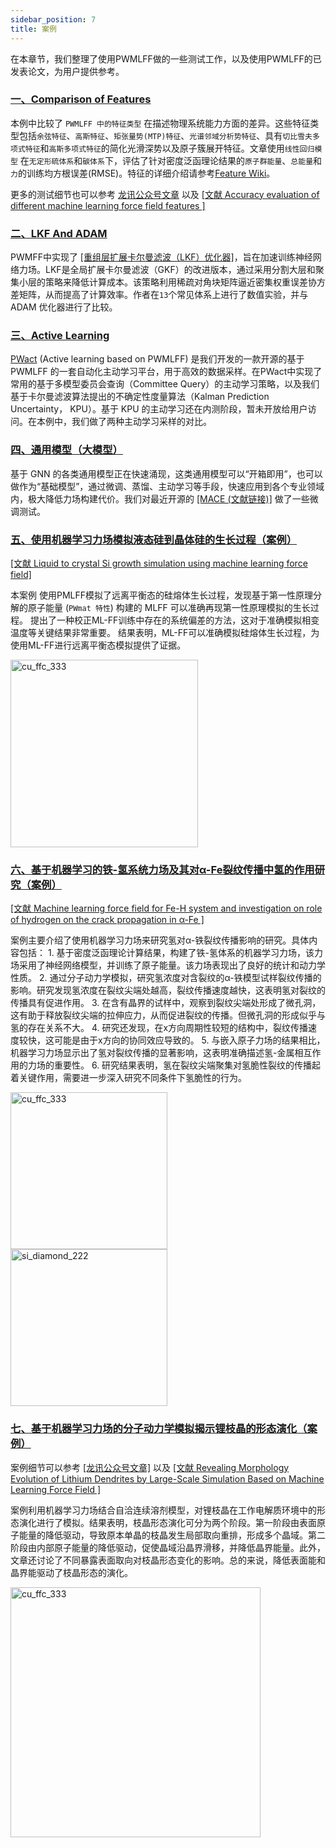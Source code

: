 ```yaml
---
sidebar_position: 7
title: 案例
---
```


在本章节，我们整理了使用PWMLFF做的一些测试工作，以及使用PWMLFF的已发表论文，为用户提供参考。

### [一、Comparison of Features ](./features.md)

本例中比较了 `PWMLFF 中的特征类型` 在描述物理系统能力方面的差异。这些特征类型包括`余弦特征`、`高斯特征`、`矩张量势(MTP)特征`、`光谱邻域分析势特征`、具有`切比雪夫多项式特征`和`高斯多项式特征`的简化光滑深势以及原子簇展开特征。文章使用`线性回归模型` 在`无定形硫体系`和`碳体系`下，评估了针对密度泛函理论结果的`原子群能量`、`总能量`和`力`的训练均方根误差(RMSE)。特征的详细介绍请参考[Feature Wiki](../Appendix-1.md)。

更多的测试细节也可以参考 [龙讯公众号文章](https://mp.weixin.qq.com/s/JjkivADrvUdOE_C9qCuA9g) 以及 [[文献 Accuracy evaluation of different machine learning force field features ]](https://iopscience.iop.org/article/10.1088/1367-2630/acf2bb)

### [二、LKF And ADAM](./LKF%20vs%20Adam.md)

PWMFF中实现了 [[重组层扩展卡尔曼滤波（LKF）优化器]](https://arxiv.org/abs/2212.06989)，旨在加速训练神经网络力场。LKF是全局扩展卡尔曼滤波（GKF）的改进版本，通过采用分割大层和聚集小层的策略来降低计算成本。该策略利用稀疏对角块矩阵逼近密集权重误差协方差矩阵，从而提高了计算效率。作者在`13`个常见体系上进行了数值实验，并与 ADAM 优化器进行了比较。
<!-- 实验结果表明，LKF 相对于 ADAM `收敛更快且精度稍高`。此外，作者还从理论上证明了权值的更新是收敛的，从而克服了梯度爆炸问题。总体而言，LKF对权值初始化不敏感，对神经网络力场的训练具有较好的效果。 -->

### [三、Active Learning](./Active%20Learning.md)
[PWact](../active%20learning/README.md) (Active learning based on PWMLFF) 是我们开发的一款开源的基于 PWMLFF 的一套自动化主动学习平台，用于高效的数据采样。在PWact中实现了常用的基于多模型委员会查询（Committee Query）的主动学习策略，以及我们基于卡尔曼滤波算法提出的不确定性度量算法（Kalman Prediction Uncertainty， KPU）。基于 KPU 的主动学习还在内测阶段，暂未开放给用户访问。在本例中，我们做了两种主动学习采样的对比。


### [四、通用模型（大模型）](./GNN.md)
基于 GNN 的各类通用模型正在快速涌现，这类通用模型可以“开箱即用”，也可以做作为“基础模型”，通过微调、蒸馏、主动学习等手段，快速应用到各个专业领域内，极大降低力场构建代价。我们对最近开源的 [[MACE (文献链接)]](https://arxiv.org/abs/2401.00096) 做了一些微调测试。


### [五、使用机器学习力场模拟液态硅到晶体硅的生长过程（案例）](./Si.md)
 [[文献 Liquid to crystal Si growth simulation using machine learning force field]](https://pubs.aip.org/aip/jcp/article/153/7/074501/1064762/Liquid-to-crystal-Si-growth-simulation-using)

本案例 使用PMLFF模拟了远离平衡态的硅熔体生长过程，发现基于第一性原理分解的原子能量 (`PWmat 特性`) 构建的 MLFF 可以准确再现第一性原理模拟的生长过程。
提出了一种校正ML-FF训练中存在的系统偏差的方法，这对于准确模拟相变温度等关键结果非常重要。
结果表明，ML-FF可以准确模拟硅熔体生长过程，为使用ML-FF进行远离平衡态模拟提供了证据。


<div>
  <div style={{ display: 'inline-block', marginRight: '10px' }}>
    <img src={require("./pictures/si.gif").default} alt="cu_ffc_333" width="300" />
  </div>
</div>

### [六、基于机器学习的铁-氢系统力场及其对α-Fe裂纹传播中氢的作用研究（案例）](./Fe.md)
[[文献 Machine learning force field for Fe-H system and investigation on role of hydrogen on the crack propagation in α-Fe ]](https://www.osti.gov/pages/biblio/1882447-machine-learning-force-field-fe-system-investigation-role-hydrogen-crack-propagation-fe)

案例主要介绍了使用机器学习力场来研究氢对α-铁裂纹传播影响的研究。具体内容包括： 1. 基于密度泛函理论计算结果，构建了铁-氢体系的机器学习力场，该力场采用了神经网络模型，并训练了原子能量。该力场表现出了良好的统计和动力学性质。 2. 通过分子动力学模拟，研究氢浓度对含裂纹的α-铁模型试样裂纹传播的影响。研究发现氢浓度在裂纹尖端处越高，裂纹传播速度越快，这表明氢对裂纹的传播具有促进作用。 3. 在含有晶界的试样中，观察到裂纹尖端处形成了微孔洞，这有助于释放裂纹尖端的拉伸应力，从而促进裂纹的传播。但微孔洞的形成似乎与氢的存在关系不大。 4. 研究还发现，在x方向周期性较短的结构中，裂纹传播速度较快，这可能是由于x方向的协同效应导致的。 5. 与嵌入原子力场的结果相比，机器学习力场显示出了氢对裂纹传播的显著影响，这表明准确描述氢-金属相互作用的力场的重要性。 6. 研究结果表明，氢在裂纹尖端聚集对氢脆性裂纹的传播起着关键作用，需要进一步深入研究不同条件下氢脆性的行为。

<!-- 案例细节可以参考 [龙讯公众号文章](https://mp.weixin.qq.com/s/WdxQCJ0fMVAL7cjw-g5x-g) 以及 [文献 Revealing Morphology Evolution of Lithium Dendrites by Large-Scale Simulation Based on Machine Learning Force Field](https://onlinelibrary.wiley.com/doi/abs/10.1002/aenm.202202892) -->

<div>
  <div style={{ display: 'inline-block', marginRight: '10px' }}>
    <img src={require("./pictures/fe1.gif").default} alt="cu_ffc_333" width="251" />
  </div>
  <div style={{ display: 'inline-block', marginRight: '10px' }}>
    <img src={require("./pictures/fe2.gif").default} alt="si_diamond_222" width="251" />
  </div>
</div>

### [七、基于机器学习力场的分子动力学模拟揭示锂枝晶的形态演化（案例）](./Li.md)

案例细节可以参考 [[龙讯公众号文章]](https://mp.weixin.qq.com/s/kapzIrPvL2AcGTUzdHgglg) 以及 [[文献 Revealing Morphology Evolution of Lithium Dendrites by Large-Scale Simulation Based on Machine Learning Force Field ]](https://iopscience.iop.org/article/10.1088/1367-2630/acf2bb)

案例利用机器学习力场结合自洽连续溶剂模型，对锂枝晶在工作电解质环境中的形态演化进行了模拟。结果表明，枝晶形态演化可分为两个阶段。第一阶段由表面原子能量的降低驱动，导致原本单晶的枝晶发生局部取向重排，形成多个晶域。第二阶段由内部原子能量的降低驱动，促使晶域沿晶界滑移，并降低晶界能量。此外，文章还讨论了不同暴露表面取向对枝晶形态变化的影响。总的来说，降低表面能和晶界能驱动了枝晶形态的演化。


<div>
  <div style={{ display: 'inline-block', marginRight: '10px' }}>
    <img src={require("./pictures/li.gif").default} alt="cu_ffc_333" width="400" />
  </div>
</div>

<!-- #### GNN


#### NEP -->





